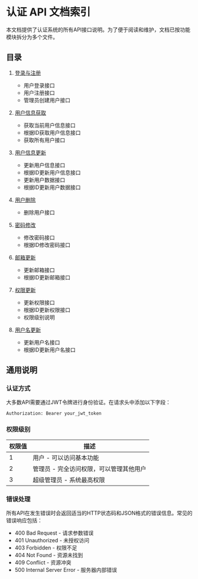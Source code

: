 # 认证 API 文档索引

本文档提供了认证系统的所有API接口说明。为了便于阅读和维护，文档已按功能模块拆分为多个文件。

## 目录

1. [登录与注册](auth.login.md)
   - 用户登录接口
   - 用户注册接口
   - 管理员创建用户接口

2. [用户信息获取](auth.user-info.md)
   - 获取当前用户信息接口
   - 根据ID获取用户信息接口
   - 获取所有用户接口

3. [用户信息更新](auth.user-update.md)
   - 更新用户信息接口
   - 根据ID更新用户信息接口
   - 更新用户数据接口
   - 根据ID更新用户数据接口

4. [用户删除](auth.user-delete.md)
   - 删除用户接口

5. [密码修改](auth.password.md)
   - 修改密码接口
   - 根据ID修改密码接口

6. [邮箱更新](auth.email.md)
   - 更新邮箱接口
   - 根据ID更新邮箱接口

7. [权限更新](auth.permission.md)
   - 更新权限接口
   - 根据ID更新权限接口
   - 权限级别说明

8. [用户名更新](auth.username.md)
   - 更新用户名接口
   - 根据ID更新用户名接口

## 通用说明

### 认证方式

大多数API需要通过JWT令牌进行身份验证。在请求头中添加以下字段：

```
Authorization: Bearer your_jwt_token
```

### 权限级别

| 权限值 | 描述 |
|-------|------|
| 1 | 用户 - 可以访问基本功能 |
| 2 | 管理员 - 完全访问权限，可以管理其他用户 |
| 3 | 超级管理员 - 系统最高权限 |

### 错误处理

所有API在发生错误时会返回适当的HTTP状态码和JSON格式的错误信息。常见的错误响应包括：

- 400 Bad Request - 请求参数错误
- 401 Unauthorized - 未授权访问
- 403 Forbidden - 权限不足
- 404 Not Found - 资源未找到
- 409 Conflict - 资源冲突
- 500 Internal Server Error - 服务器内部错误